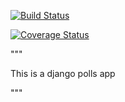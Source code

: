 [![Build Status](https://travis-ci.org/shivakrshn49/django-polls.png?branch=master)](https://travis-ci.org/shivakrshn49/django-polls)

[![Coverage Status](https://coveralls.io/repos/shivakrshn49/django-polls/badge.png?branch=master)](https://coveralls.io/r/shivakrshn49/django-polls?branch=master)


"""

This is a django polls app

"""
